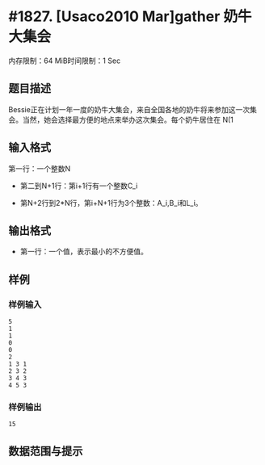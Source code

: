 # #1827. [Usaco2010 Mar]gather 奶牛大集会

内存限制：64 MiB时间限制：1 Sec

## 题目描述

Bessie正在计划一年一度的奶牛大集会，来自全国各地的奶牛将来参加这一次集会。当然，她会选择最方便的地点来举办这次集会。每个奶牛居住在 N(1

## 输入格式

第一行：一个整数N

* 第二到N+1行：第i+1行有一个整数C_i

* 第N+2行到2*N行，第i+N+1行为3个整数：A_i,B_i和L_i。


## 输出格式

* 第一行：一个值，表示最小的不方便值。


## 样例

### 样例输入

    
    5
    1
    1
    0
    0
    2
    1 3 1
    2 3 2
    3 4 3
    4 5 3
    
    

### 样例输出

    
    15
    
    

## 数据范围与提示
